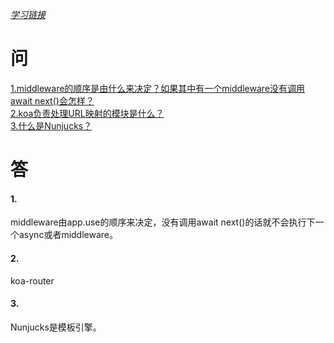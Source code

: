 *[学习链接](https://www.liaoxuefeng.com/wiki/1022910821149312/1099752344192192)*  

# 问
[1.middleware的顺序是由什么来决定？如果其中有一个middleware没有调用await next()会怎样？](#1)  
[2.koa负责处理URL映射的模块是什么？](#2)  
[3.什么是Nunjucks？](#3)  


# 答
#### 1.
middleware由app.use的顺序来决定，没有调用await next()的话就不会执行下一个async或者middleware。  

#### 2.
koa-router  

#### 3.
Nunjucks是模板引擎。